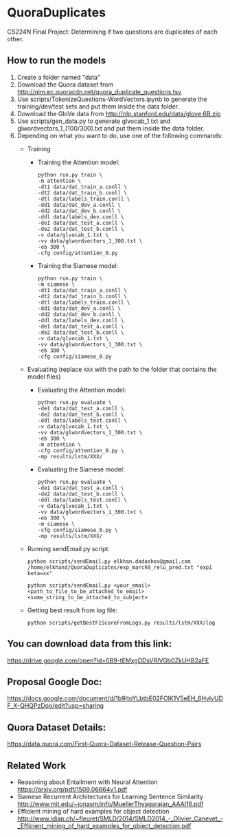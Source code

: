 # QuoraDuplicates
CS224N Final Project: Determining if two questions are duplicates of each other.

## How to run the models

1. Create a folder named "data"
2. Download the Quora dataset from http://qim.ec.quoracdn.net/quora_duplicate_questions.tsv
3. Use scripts/TokenizeQuestions-WordVectors.ipynb to generate the training/dev/test sets and put them inside the data folder.
4. Download the GloVe data from http://nlp.stanford.edu/data/glove.6B.zip
5. Use scripts/gen_data.py to generate glvocab_1.txt and glwordvectors_1_[100/300].txt and put them inside the data folder.
6. Depending on what you want to do, use one of the following commands:
   * Training
     - Training the Attention model:
       ```
       python run.py train \
       -m attention \
       -dt1 data/dat_train_a.conll \
       -dt2 data/dat_train_b.conll \
       -dtl data/labels_train.conll \
       -dd1 data/dat_dev_a.conll \
       -dd2 data/dat_dev_b.conll \
       -ddl data/labels_dev.conll \
       -de1 data/dat_test_a.conll \
       -de2 data/dat_test_b.conll \
       -v data/glvocab_1.txt \
       -vv data/glwordvectors_1_300.txt \
       -eb 300 \
       -cfg config/attention_0.py
       ```
     - Training the Siamese model:
       ```
       python run.py train \
       -m siamese \
       -dt1 data/dat_train_a.conll \
       -dt2 data/dat_train_b.conll \
       -dtl data/labels_train.conll \
       -dd1 data/dat_dev_a.conll \
       -dd2 data/dat_dev_b.conll \
       -ddl data/labels_dev.conll \
       -de1 data/dat_test_a.conll \
       -de2 data/dat_test_b.conll \
       -v data/glvocab_1.txt \
       -vv data/glwordvectors_1_300.txt \
       -eb 300 \
       -cfg config/siamese_0.py
       ```
   * Evaluating (replace ``XXX`` with the path to the folder that contains the model files)
     - Evaluating the Attention model:
       ```
       python run.py evaluate \
       -de1 data/dat_test_a.conll \
       -de2 data/dat_test_b.conll \
       -ddl data/labels_test.conll \
       -v data/glvocab_1.txt \
       -vv data/glwordvectors_1_300.txt \
       -eb 300 \
       -m attention \
       -cfg config/attention_0.py \
       -mp results/lstm/XXX/
       ```
     - Evaluating the Siamese model:
       ```
       python run.py evaluate \
       -de1 data/dat_test_a.conll \
       -de2 data/dat_test_b.conll \
       -ddl data/labels_test.conll \
       -v data/glvocab_1.txt \
       -vv data/glwordvectors_1_300.txt \
       -eb 300 \
       -m siamese \
       -cfg config/siamese_0.py \
       -mp results/lstm/XXX/
       ```
   * Running sendEmail.py script:
     ```
     python scripts/sendEmail.py elkhan.dadashov@gmail.com /home/elkhand/QuoraDuplicates/exp_march9_relu_pred.txt "exp1 beta=xx"
     
     python scripts/sendEmail.py <your_email> <path_to_file_to_be_attached_to_email> <some_string_to_be_attached_to_subject>
     ```

   * Getting best result from log file:
     ```
     python scripts/getBestF1ScoreFromLogs.py results/lstm/XXX/log
     ```

## You can download data from this link:

https://drive.google.com/open?id=0B9-tEMxgDDsVRlVGb0ZkUHB2aFE 


## Proposal Google Doc:

https://docs.google.com/document/d/1b9ItoYLbtbE02FOlK1V5eEH_6HvlvUDF_X-QHQPzDoo/edit?usp=sharing 

## Quora Dataset Details:

https://data.quora.com/First-Quora-Dataset-Release-Question-Pairs

## Related Work

- Reasoning about Entailment with Neural Attention https://arxiv.org/pdf/1509.06664v1.pdf
- Siamese Recurrent Architectures for Learning Sentence Similarity http://www.mit.edu/~jonasm/info/MuellerThyagarajan_AAAI16.pdf 
- Efficient mining of hard examples for object detection http://www.idiap.ch/~fleuret/SMLD/2014/SMLD2014_-_Olivier_Canevet_-_Efficient_mining_of_hard_examples_for_object_detection.pdf 

